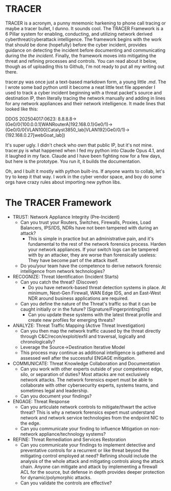 # TRACER
TRACER is a acronym, a punny mnemonic harkening to phone call tracing or maybe a tracer bullet, I dunno. It sounds cool. The TRACER Framework is a 6 Pillar system for enabling, conducting, and utilizing network derived cyberthreat/cyberattack intelligence. The framework begins with the work that should be done (hopefully) before the cyber incident, provides guidance on detecting the incident before documenting and communicating during the _the incident_. Finally, the framework moves into mitigating the threat and refining processes and controls. You can read about it below, though as of uploading this to Github, I'm not ready to put all my writing out there.

tracer.py was once just a text-based markdown form, a young little _.md_. The I wrote some bad python until it become a neat little text file appender I used to track a cyber incident beginning with a threat packet's source and destination IP, then literally tracing the network manually and adding in lines for any network appliances and their network intelligence. It made lines that looked like this:

DDOS 202504017:0623: 8.8.8.8->(Ge0/0{100.0.0.1[WANRouterA]192.168.0.1}Ge0/1)->(Ge0/0/0{VLAN100[Catalyst3850_lab]VLAN192}Ge0/0/1)->(192.168.0.27[webGoat_lab])

It's super ugly. I didn't check who own that public IP, but it's not mine.
tracer.py is what happened when I fed my python into Claude Opus 4.1, and it laughed in my face. Claude and I have been fighting now for a few days, but here is the prototype. You run it, it builds the documentation.

Oh, and I built it mostly with python built-ins. If anyone wants to collab, let's try to keep it that way. I work in the cyber vendor space, and boy do some orgs have crazy rules about importing new python libs.

# The TRACER Framework
- TRUST: Network Appliance Integrity (Pre-Incident)
	- Can you trust your Routers, Switches, Firewalls, Proxies, Load Balancers, IPS/IDS, NDRs have not been tampered with during an attack?
		- This is simple in practice but an administrative pain, and it's fundamental to the rest of the network forensics process. Harden your network appliances. If your switch logs can be tampered with by an attacker, they are worse than forensically useless: They have become part of the attack itself.
	- Do you/your team have the competence to derive network forensic intelligence from network technologies?
- RECOGNIZE: Threat Identification (Incident Starts)
	- Can you catch the threat? (Discover)
		- Do you have network-based threat detection systems in place. At minimum, Next-Gen Firewall, WAN Edge IDS, and an East-West NDR around business applications are required.
	- Can you define the nature of the Threat's traffic so that it can be caught initially or in the future? (Signature/Fingerprinting/Etc)
		- Can you update these systems with the latest threat profile and create new profiles for emerging threats?
- ANALYZE: Threat Traffic Mapping (Active Threat Investigation)
	- Can you then map the network traffic caused by the threat directly through C&C/recon/exploit/exfil and traversal, logically and chronologically?
	- Leverage the Source->Destination Iterative Model
	- This process may continue as additional intelligence is gathered and assessed well after the successful ENGAGE mitigation.
- COMMUNICATE: Threat Knowledge Collaboration and Documentation
	- Can you work with other experts outside of your competence edge, silo, or separation of duties? Most attacks are not exclusively network attacks. The network forensics expert must be able to collaborate with other cybersecurity experts, systems teams, and sometimes legal and leadership.
	- Can you document your findings?
- ENGAGE: Threat Response
	- Can you articulate network controls to mitigate/thwart the active threat? This is why a network forensics expert must understand network and network service technologies from the endpoint NIC to the edge.
	- Can you communicate your finding to influence Mitigation on non-network appliance/technology systems?
- REFINE: Threat Remediation and Services Restoration
	- Can you communicate your findings to implement detective and preventative controls for a recurrent or like threat beyond the mitigating control employed at need? Refining should include the analysis of the whole attack and mitigating controls along the attack chain. Anyone can mitigate and attack by implementing a firewall ACL for the source, but defense in depth provides deeper protection for dynamic/polymorphic attacks.
	- Can you validate the controls are effective?
